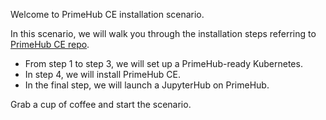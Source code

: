 Welcome to PrimeHub CE installation scenario.

In this scenario, we will walk you through the installation steps referring to [PrimeHub CE repo](https://github.com/InfuseAI/primehub/blob/master/INSTALL.md). 

+ From step 1 to step 3, we will set up a PrimeHub-ready Kubernetes.
+ In step 4, we will install PrimeHub CE.
+ In the final step, we will launch a JupyterHub on PrimeHub.

Grab a cup of coffee and start the scenario.
